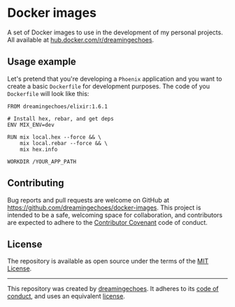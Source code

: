 # Docker images

A set of Docker images to use in the development of my personal projects. All available at [hub.docker.com/r/dreamingechoes](https://hub.docker.com/r/dreamingechoes).

## Usage example

Let's pretend that you're developing a `Phoenix` application and you want to create a basic `Dockerfile` for development purposes. The code of you `Dockerfile` will look like this:

```
FROM dreamingechoes/elixir:1.6.1

# Install hex, rebar, and get deps
ENV MIX_ENV=dev

RUN mix local.hex --force && \
    mix local.rebar --force && \
    mix hex.info

WORKDIR /YOUR_APP_PATH
```

## Contributing

Bug reports and pull requests are welcome on GitHub at https://github.com/dreamingechoes/docker-images. This project is intended to be a safe, welcoming space for collaboration, and contributors are expected to adhere to the [Contributor Covenant](http://contributor-covenant.org) code of conduct.

## License

The repository is available as open source under the terms of the [MIT License](http://opensource.org/licenses/MIT).

----------------------------

This repository was created by [dreamingechoes](https://github.com/dreamingechoes).
It adheres to its [code of conduct](https://github.com/dreamingechoes/base/blob/master/files/CODE_OF_CONDUCT.md), and uses an equivalent [license](https://github.com/dreamingechoes/base/blob/master/files/LICENSE).
